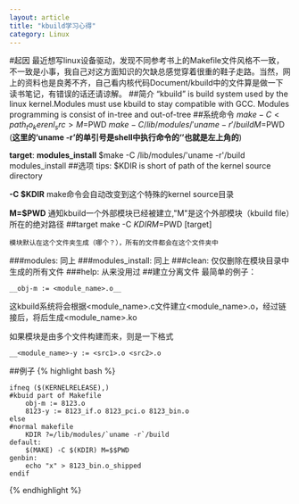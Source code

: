 ```yaml
---
layout: article
title: "kbuild学习心得"
category: Linux
---
```

#起因
最近想写linux设备驱动，发现不同参考书上的Makefile文件风格不一致，不一致是小事，我自己对这方面知识的欠缺总感觉穿着很重的鞋子走路。当然，网上的资料也是良莠不齐，自己看内核代码Document/kbuild中的文件算是做一下读书笔记，有错误的话还请谅解。
##简介
“kbuild” is build system used by the linux kernel.Modules must use kbuild to stay compatible with GCC. Modules programming is consist of in-tree and out-of-tree
##系统命令
	$make -C <path_to_kerenl_src> M=$PWD
	$make -C /lib/modules/'uname -r'/build M=$PWD (__这里的‘uname -r’的单引号是shell中执行命令的‘’也就是左上角的__)

__target__:
__modules_install__
	$make -C /lib/modules/'uname -r'/build modules_install
##选项
	tips: $KDIR is short of path of the kernel source directory

__-C $KDIR__
	make命令会自动改变到这个特殊的kernel source目录

__M=$PWD__
	通知kbuild一个外部模块已经被建立,"M"是这个外部模块（kbuild file）所在的绝对路径
##target
	make -C $KDIR M=$PWD [target]
	
	模块默认在这个文件夹生成（哪个？），所有的文件都会在这个文件夹中
	
###modules: 
	同上
###modules_install:
	同上
###clean:
	仅仅删除在模块目录中生成的所有文件
###help:
	从来没用过
##建立分离文件
	最简单的例子：

	__obj-m := <module_name>.o__

这kbuild系统将会根据<module_name>.c文件建立<module_name>.o，经过链接后，将后生成<module_name>.ko
	
如果模块是由多个文件构建而来，则是一下格式
	
	__<module_name>-y := <src1>.o <src2>.o



##例子
{% highlight bash %}


	ifneq ($(KERNELRELEASE),)
	#kbuid part of Makefile
		obj-m := 8123.o
		8123-y := 8123_if.o 8123_pci.o 8123_bin.o
	else
	#normal makefile
		KDIR ?=/lib/modules/`uname -r`/build
	default:
		$(MAKE) -C $(KDIR) M=$$PWD
	genbin:
		echo "x" > 8123_bin.o_shipped
	endif


{% endhighlight	%}
